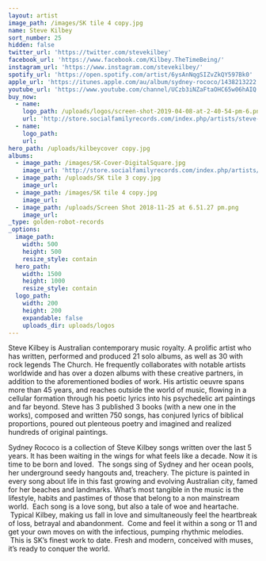 ```yaml
---
layout: artist
image_path: /images/SK tile 4 copy.jpg
name: Steve Kilbey
sort_number: 25
hidden: false
twitter_url: 'https://twitter.com/stevekilbey'
facebook_url: 'https://www.facebook.com/Kilbey.TheTimeBeing/'
instagram_url: 'https://www.instagram.com/stevekilbey/'
spotify_url: 'https://open.spotify.com/artist/6ysAnNqgSIZvZkQY597Bk0'
apple_url: 'https://itunes.apple.com/au/album/sydney-rococo/1438213222'
youtube_url: 'https://www.youtube.com/channel/UCzb3iNZaFtaOHC65w06hAIQ'
buy_now:
  - name:
    logo_path: /uploads/logos/screen-shot-2019-04-08-at-2-40-54-pm-6.png
    url: 'http://store.socialfamilyrecords.com/index.php/artists/steve-kilbey.html'
  - name:
    logo_path:
    url:
hero_path: /uploads/kilbeycover copy.jpg
albums:
  - image_path: /images/SK-Cover-DigitalSquare.jpg
    image_url: 'http://store.socialfamilyrecords.com/index.php/artists/steve-kilbey.html'
  - image_path: /uploads/SK tile 3 copy.jpg
    image_url:
  - image_path: /images/SK tile 4 copy.jpg
    image_url:
  - image_path: /uploads/Screen Shot 2018-11-25 at 6.51.27 pm.png
    image_url:
_type: golden-robot-records
_options:
  image_path:
    width: 500
    height: 500
    resize_style: contain
  hero_path:
    width: 1500
    height: 1000
    resize_style: contain
  logo_path:
    width: 200
    height: 200
    expandable: false
    uploads_dir: uploads/logos
---
```


Steve Kilbey is Australian contemporary music royalty. A prolific artist who has written, performed and produced 21 solo albums, as well as 30 with rock legends The Church. He frequently collaborates with notable artists worldwide and has over a dozen albums with these creative partners, in addition to the aforementioned bodies of work. His artistic oeuvre spans more than 45 years, and reaches outside the world of music, flowing in a cellular formation through his poetic lyrics into his psychedelic art paintings and far beyond. Steve has 3 published 3 books (with a new one in the works), composed and written 750 songs, has conjured lyrics of biblical proportions, poured out plenteous poetry and imagined and realized hundreds of original paintings.

Sydney Rococo is a collection of Steve Kilbey songs written over the last 5 years. It has been waiting in the wings for what feels like a decade. Now it is time to be born and loved. &nbsp;The songs sing of Sydney and her ocean pools, her underground seedy hangouts and, treachery. The picture is painted in every song about life in this fast growing and evolving Australian city, famed for her beaches and landmarks. What’s most tangible in the music is the lifestyle, habits and pastimes of those that belong to a non mainstream world. &nbsp;Each song is a love song, but also a tale of woe and heartache. &nbsp;Typical Kilbey, making us fall in love and simultaneously feel the heartbreak of loss, betrayal and abandonment. &nbsp;Come and feel it within a song or 11 and get your own moves on with the infectious, pumping rhythmic melodies. &nbsp;This is SK’s finest work to date. Fresh and modern, conceived with muses, it’s ready to conquer the world.